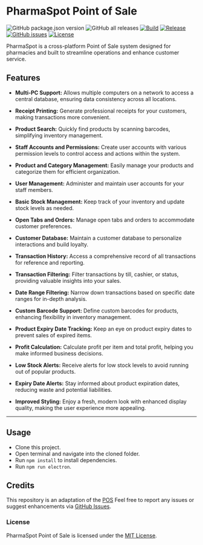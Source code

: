 # PharmaSpot Point of Sale
![GitHub package.json version](https://img.shields.io/github/package-json/v/drkNsubuga/PharmaSpot)
![GitHub all releases](https://img.shields.io/github/downloads/drkNsubuga/PharmaSpot/total)
[![Build](https://github.com/drkNsubuga/PharmaSpot/actions/workflows/build.yml/badge.svg)](https://github.com/drkNsubuga/PharmaSpot/actions/workflows/build.yml)
[![Release](https://github.com/drkNsubuga/PharmaSpot/actions/workflows/release.yml/badge.svg)](https://github.com/drkNsubuga/PharmaSpot/actions/workflows/release.yml)
[![GitHub issues](https://img.shields.io/github/issues/drkNsubuga/PharmaSpot)](https://github.com/drkNsubuga/PharmaSpot)
[![License](https://img.shields.io/badge/license-MIT-blue.svg)](https://github.com/drkNsubuga/PharmaSpot/blob/main/LICENSE)

PharmaSpot is a cross-platform Point of Sale system designed for pharmacies and built to streamline operations and enhance customer service.

## Features

- **Multi-PC Support:** Allows multiple computers on a network to access a central database, ensuring data consistency across all locations.

- **Receipt Printing:** Generate professional receipts for your customers, making transactions more convenient.

- **Product Search:** Quickly find products by scanning barcodes, simplifying inventory management.

- **Staff Accounts and Permissions:** Create user accounts with various permission levels to control access and actions within the system.

- **Product and Category Management:** Easily manage your products and categorize them for efficient organization.

- **User Management:** Administer and maintain user accounts for your staff members.

- **Basic Stock Management:** Keep track of your inventory and update stock levels as needed.

- **Open Tabs and Orders:** Manage open tabs and orders to accommodate customer preferences.

- **Customer Database:** Maintain a customer database to personalize interactions and build loyalty.

- **Transaction History:** Access a comprehensive record of all transactions for reference and reporting.

- **Transaction Filtering:** Filter transactions by till, cashier, or status, providing valuable insights into your sales.

- **Date Range Filtering:** Narrow down transactions based on specific date ranges for in-depth analysis.

- **Custom Barcode Support:** Define custom barcodes for products, enhancing flexibility in inventory management.

- **Product Expiry Date Tracking:** Keep an eye on product expiry dates to prevent sales of expired items.

- **Profit Calculation:** Calculate profit per item and total profit, helping you make informed business decisions.

- **Low Stock Alerts:** Receive alerts for low stock levels to avoid running out of popular products.

- **Expiry Date Alerts:** Stay informed about product expiration dates, reducing waste and potential liabilities.

- **Improved Styling:** Enjoy a fresh, modern look with enhanced display quality, making the user experience more appealing.

---
## Usage
- Clone this project.
- Open terminal and navigate into the cloned folder.
- Run ```npm install``` to install dependencies.
- Run ```npm run electron```.
  
## Credits

This repository is an adaptation of the [POS]([https://github.com/original-repo-owner/original-repo-name](https://github.com/ailakhdar/Store-POS))
Feel free to report any issues or suggest enhancements via [GitHub Issues](https://github.com/drkNsubuga/PharmaSpot/issues). 

### License

PharmaSpot Point of Sale is licensed under the [MIT License](https://github.com/drkNsubuga/PharmaSpot/blob/main/LICENSE).
